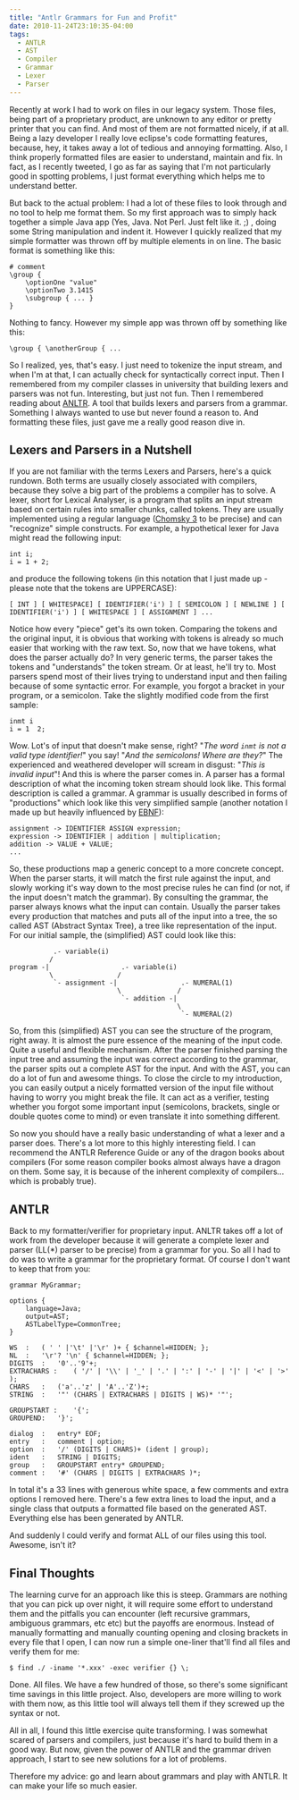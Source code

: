 ```yaml
---
title: "Antlr Grammars for Fun and Profit"
date: 2010-11-24T23:10:35-04:00
tags:
  - ANTLR
  - AST
  - Compiler
  - Grammar
  - Lexer
  - Parser
---
```


Recently at work I had to work on files in our legacy system. Those files, being part of a proprietary product, are unknown to any editor or pretty printer that you can find. And most of them are not formatted nicely, if at all. Being a lazy developer I really love eclipse's code formatting features, because, hey, it takes away a lot of tedious and annoying formatting. Also, I think properly formatted files are easier to understand, maintain and fix. In fact, as I recently tweeted, I go as far as saying that I'm not particularly good in spotting problems, I just format everything which helps me to understand better.

But back to the actual problem: I had a lot of these files to look through and no tool to help me format them. So my first approach was to simply hack together a simple Java app (Yes, Java. Not Perl. Just felt like it. ;) , doing some String manipulation and indent it. However I quickly realized that my simple formatter was thrown off by multiple elements in on line. The basic format is something like this:

```
# comment
\group {
    \optionOne "value"
    \optionTwo 3.1415
    \subgroup { ... }
}
```

Nothing to fancy. However my simple app was thrown off by something like this:

```
\group { \anotherGroup { ...
```
So I realized, yes, that's easy. I just need to tokenize the input stream, and when I'm at that, I can actually check for syntactically correct input. Then I remembered from my compiler classes in university that building lexers and parsers was not fun. Interesting, but just not fun. Then I remembered reading about [ANLTR](http://www.antlr.org/). A tool that builds lexers and parsers from a grammar. Something I always wanted to use but never found a reason to. And formatting these files, just gave me a really good reason dive in.

## Lexers and Parsers in a Nutshell

If you are not familiar with the terms Lexers and Parsers, here's a quick rundown. Both terms are usually closely associated with compilers, because they solve a big part of the problems a compiler has to solve. A lexer, short for Lexical Analyser, is a program that splits an input stream based on certain rules into smaller chunks, called tokens. They are usually implemented using a regular language ([Chomsky 3](https://en.wikipedia.org/wiki/Chomsky_hierarchy) to be precise) and can "recognize" simple constructs. For example, a hypothetical lexer for Java might read the following input:

```
int i;
i = 1 + 2;
```

and produce the following tokens (in this notation that I just made up - please note that the tokens are UPPERCASE):

```
[ INT ] [ WHITESPACE] [ IDENTIFIER('i') ] [ SEMICOLON ] [ NEWLINE ] [ IDENTIFIER('i') ] [ WHITESPACE ] [ ASSIGNMENT ] ...
```
Notice how every "piece" get's its own token. Comparing the tokens and the original input, it is obvious that  working with tokens is already so much easier that working with the raw text. So, now that we have tokens, what does the parser actually do? In very generic terms, the parser takes the tokens and "understands" the token stream. Or at least, he'll try to. Most parsers spend most of their lives trying to understand input and then failing because of some syntactic error. For example, you forgot a bracket in your program, or a semicolon. Take the slightly modified code from the first sample:

```
inmt i
i = 1  2;
```
Wow. Lot's of input that doesn't make sense, right? "_The word `inmt` is not a valid type identifier!_" you say! "_And the semicolons! Where are they?_" The experienced and weathered developer will scream in disgust: "_This is invalid input_"! And this is where the parser comes in. A parser has a formal description of what the incoming token stream should look like. This formal description is called a grammar. A grammar is usually described in forms of "productions" which look like this very simplified sample (another notation I made up but heavily influenced by [EBNF](https://en.wikipedia.org/wiki/Extended_Backus%E2%80%93Naur_form)):

```
assignment -> IDENTIFIER ASSIGN expression;
expression -> IDENTIFIER | addition | multiplication;
addition -> VALUE + VALUE;
...
```
So, these productions map a generic concept to a more concrete concept. When the parser starts, it will match the first rule against the input, and slowly working it's way down to the most precise rules he can find (or not, if the input doesn't match the grammar). By consulting the grammar, the parser always knows what the input can contain. Usually the parser takes every production that matches and puts all of the input into a tree, the so called AST (Abstract Syntax Tree), a tree like representation of the input. For our initial sample, the (simplified) AST could look like this:

```
           .- variable(i)
          /
program -|                  .- variable(i)
          \                /
           `- assignment -|                .- NUMERAL(1)
                           \              /
                            `- addition -|
                                          \
                                           `- NUMERAL(2)
```

So, from this (simplified) AST you can see the structure of the program, right away. It is almost the pure essence of the meaning of the input code. Quite a useful and flexible mechanism. After the parser finished parsing the input tree and assuming the input was correct according to the grammar, the parser spits out a complete AST for the input. And with the AST, you can do a lot of fun and awesome things. To close the circle to my introduction, you can easily output a nicely formatted version of the input file without having to worry you might break the file. It can act as a verifier, testing whether you forgot some important input (semicolons, brackets, single or double quotes come to mind) or even translate it into something different.

So now you should have a really basic understanding of what a lexer and a parser does. There's a lot more to this highly interesting field. I can recommend the ANTLR Reference Guide or any of the dragon books about compilers (For some reason compiler books almost always have a dragon on them. Some say, it is because of the inherent complexity of compilers... which is probably true).

## ANTLR
Back to my formatter/verifier for proprietary input. ANLTR takes off a lot of work from the developer because it will generate a complete lexer and parser (LL(*) parser to be precise) from a grammar for you. So all I had to do was to write a grammar for the proprietary format. Of course I don't want to keep that from you:

```
grammar MyGrammar;

options {
    language=Java;
    output=AST;
    ASTLabelType=CommonTree;
}

WS	:	( ' ' |'\t' |'\r' )+ { $channel=HIDDEN; };
NL	:	'\r'? '\n' { $channel=HIDDEN; };
DIGITS	:	'0'..'9'+;
EXTRACHARS :	( '/' | '\\' | '_' | '.' | ':' | '-' | '|' | '<' | '>' );
CHARS	:	('a'..'z' | 'A'..'Z')+;
STRING	:	'"' (CHARS | EXTRACHARS | DIGITS | WS)* '"';

GROUPSTART :	'{';
GROUPEND:	'}';

dialog	:	entry* EOF;
entry	:	comment | option;
option	:	'/' (DIGITS | CHARS)+ (ident | group);
ident	:	STRING | DIGITS;
group	:	GROUPSTART entry* GROUPEND;
comment	:	'#' (CHARS | DIGITS | EXTRACHARS )*;
```

In total it's a 33 lines with generous white space, a few comments and extra options I removed here. There's a few extra lines to load the input, and a single class that outputs a formatted file based on the generated AST. Everything else has been generated by ANTLR.

And suddenly I could verify and format ALL of our files using this tool. Awesome, isn't it?

## Final Thoughts

The learning curve for an approach like this is steep. Grammars are nothing that you can pick up over night, it will require some effort to understand them and the pitfalls you can encounter (left recursive grammars, ambiguous grammars, etc etc) but the payoffs are enormous. Instead of manually formatting and manually counting opening and closing brackets in every file that I open, I can now run a simple one-liner that'll find all files and verify them for me:

```
$ find ./ -iname '*.xxx' -exec verifier {} \;
```

Done. All files. We have a few hundred of those, so there's some significant time savings in this little project. Also, developers are more willing to work with them now, as this little tool will always tell them if they screwed up the syntax or not.

All in all, I found this little exercise quite transforming. I was somewhat scared of parsers and compilers, just because it's hard to build them in a good way. But now, given the power of ANTLR and the grammar driven approach, I start to see new solutions for a lot of problems.

Therefore my advice: go and learn about grammars and play with ANTLR. It can make your life so much easier.

